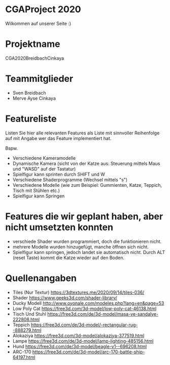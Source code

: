 # CGAProject 2020
Wilkommen auf unserer Seite :)

# Projektname
CGA2020BreidbachCinkaya

# Teammitglieder

- Sven Breidbach
- Merve Ayse Cinkaya

# Featureliste 
Listen Sie hier alle relevanten Features als Liste mit sinnvoller Reihenfolge auf mit Angabe wer das Feature implementiert hat.

Bspw.

- Verschiedene Kameramodelle 
- Dynamische Kamera (sicht von der Katze aus: Steuerung mittels Maus und "WASD" auf der Tastatur) 
- Spielfigur kann sprinten durch SHIFT und W
- Verschiedene Shaderprogramme (Wechsel mittels "s") 
- Verschiedene Modelle (wie zum Beispiel: Gummienten, Katze, Teppich, Tisch mit Stühlen etc.)
- Spielfigur kann Springen

# Features die wir geplant haben, aber nicht umsetzten konnten

- verschiede Shader wurden programmiert, doch die funktionieren nicht.
- mehrere Modelle wurden hinzugefügt, manche öffnen sich nicht.
- Spielfigur kann springen, jedoch landet sie automatisch nicht. Durch ALT (reset Taste) kommt die Katze wieder auf den Boden.

# Quellenangaben

- Tiles (Nur Textur)
https://3dtextures.me/2020/09/14/tiles-036/
- Shader
https://www.geeks3d.com/shader-library/
- Ducky Modell
http://www.oyonale.com/modeles.php?lang=en&page=53
- Low Poly Cat
https://free3d.com/3d-model/low-poly-cat-46138.html
- Tisch Und Stuhl
https://free3d.com/de/3d-model/masa-ve-sandalye-222808.html
- Teppich
https://free3d.com/de/3d-model/-rectangular-rug--888279.html
- Alokaziya
https://free3d.com/3d-model/alokaziya-377519.html
- Lampe
https://free3d.com/de/3d-model/lamp-lighting-485156.html
- Hund
https://free3d.com/de/3d-model/beagle-v1--696208.html
- ARC-170
https://free3d.com/de/3d-model/arc-170-battle-ship-64197.html



